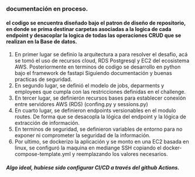 ### documentación en proceso.


#### el codigo se encuentra diseñado bajo el patron de diseño de repositorio, en donde se prima destinar carpetas asociadas a la logica de cada endpoint y desacoplar la logica de todas las operaciones CRUD que se realizan en la Base de datos.


1. En primer lugar se definio la arquitectura a para resolver el desafio, acá se tomó el uso de recursos cloud, RDS Postgresql y EC2 del ecosistema AWS. Posteriormente en terminos de codigo se desarrollo en python bajo el framework de fastapi Siguiendo documentación y buenas practicas de seguridad.
2. En segundo lugar, se definió el modelo de jobs, deparments y employees que cumpla con las restricciones definidas en el challenge.
3. En tercer lugar, se definierón recursos bases para establecer conexión entre servidores AWS (RDS) (confing.py y sessions.py)
4. En cuarto lugar, se definieron endpoints versionables en el modulo routes. De forma que se desacopla la lógica del endpoint y la lógica de extracción de información.
5. En terminos de seguridad, se definieron variables de entorno para no exponer ni comprometer la seguridad de la información.
6. Por ultimo, se dockerizo la aplicación y se monto en una EC2 basada en linux, se configuró la maquina en mediange SSH copiando el docker-compose-template.yml y reemplazando los valores necesarios.


##### Algo ideal, hubiese sido configurar CI/CD a través del github Actions.
